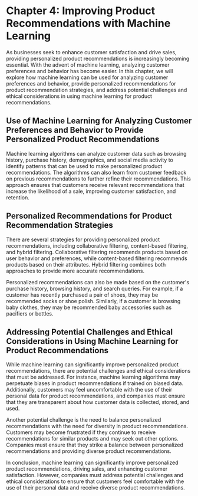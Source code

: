 Chapter 4: Improving Product Recommendations with Machine Learning
==================================================================

As businesses seek to enhance customer satisfaction and drive sales, providing personalized product recommendations is increasingly becoming essential. With the advent of machine learning, analyzing customer preferences and behavior has become easier. In this chapter, we will explore how machine learning can be used for analyzing customer preferences and behavior, provide personalized recommendations for product recommendation strategies, and address potential challenges and ethical considerations in using machine learning for product recommendations.

Use of Machine Learning for Analyzing Customer Preferences and Behavior to Provide Personalized Product Recommendations
-----------------------------------------------------------------------------------------------------------------------

Machine learning algorithms can analyze customer data such as browsing history, purchase history, demographics, and social media activity to identify patterns that can be used to make personalized product recommendations. The algorithms can also learn from customer feedback on previous recommendations to further refine their recommendations. This approach ensures that customers receive relevant recommendations that increase the likelihood of a sale, improving customer satisfaction, and retention.

Personalized Recommendations for Product Recommendation Strategies
------------------------------------------------------------------

There are several strategies for providing personalized product recommendations, including collaborative filtering, content-based filtering, and hybrid filtering. Collaborative filtering recommends products based on user behavior and preferences, while content-based filtering recommends products based on their attributes. Hybrid filtering combines both approaches to provide more accurate recommendations.

Personalized recommendations can also be made based on the customer's purchase history, browsing history, and search queries. For example, if a customer has recently purchased a pair of shoes, they may be recommended socks or shoe polish. Similarly, if a customer is browsing baby clothes, they may be recommended baby accessories such as pacifiers or bottles.

Addressing Potential Challenges and Ethical Considerations in Using Machine Learning for Product Recommendations
----------------------------------------------------------------------------------------------------------------

While machine learning can significantly improve personalized product recommendations, there are potential challenges and ethical considerations that must be addressed. For instance, machine learning algorithms may perpetuate biases in product recommendations if trained on biased data. Additionally, customers may feel uncomfortable with the use of their personal data for product recommendations, and companies must ensure that they are transparent about how customer data is collected, stored, and used.

Another potential challenge is the need to balance personalized recommendations with the need for diversity in product recommendations. Customers may become frustrated if they continue to receive recommendations for similar products and may seek out other options. Companies must ensure that they strike a balance between personalized recommendations and providing diverse product recommendations.

In conclusion, machine learning can significantly improve personalized product recommendations, driving sales, and enhancing customer satisfaction. However, companies must address potential challenges and ethical considerations to ensure that customers feel comfortable with the use of their personal data and receive diverse product recommendations.
